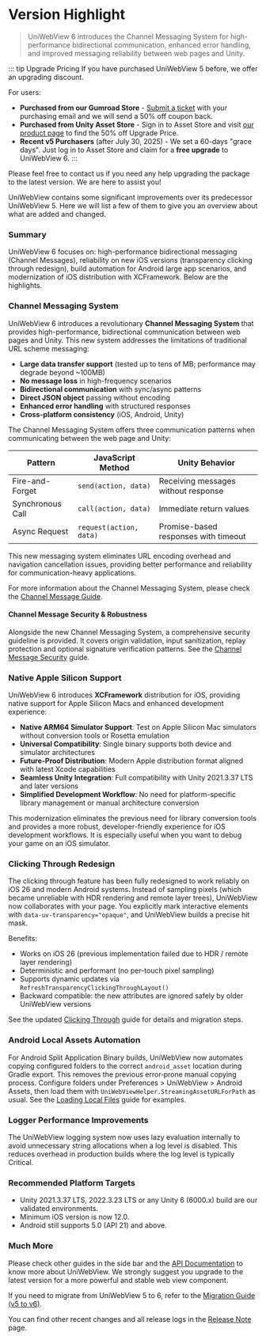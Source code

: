 # Version Highlight

> UniWebView 6 introduces the Channel Messaging System for high-performance bidirectional communication, enhanced error handling, and improved messaging reliability between web pages and Unity.

::: tip Upgrade Pricing
If you have purchased UniWebView 5 before, we offer an upgrading discount.

For users:

- **Purchased from our Gumroad Store** - [Submit a ticket](https://onevcat.atlassian.net/servicedesk/customer/portal/2/group/2/create/10011) with your purchasing email and we will send a 50% off coupon back.
- **Purchased from Unity Asset Store** - Sign in to Asset Store and visit [our product page](https://assetstore.unity.com/packages/slug/229335) to find the 50% off Upgrade Price.
- **Recent v5 Purchasers** (after July 30, 2025) - We set a 60-days "grace days". Just log in to Asset Store and claim for a **free upgrade** to UniWebView 6.
  :::

Please feel free to contact us if you need any help upgrading the package to the latest version. We are here to assist you!

UniWebView contains some significant improvements over its predecessor UniWebView 5. Here we will list a few of them to
give you an overview about what are added and changed.

### Summary

UniWebView 6 focuses on: high-performance bidirectional messaging (Channel Messages), reliability on new iOS versions (transparency clicking through redesign), build automation for Android large app scenarios, and modernization of iOS distribution with XCFramework. Below are the highlights.

### Channel Messaging System

UniWebView 6 introduces a revolutionary **Channel Messaging System** that provides high-performance, bidirectional communication between web pages and Unity. This new system addresses the limitations of traditional URL scheme messaging:

- **Large data transfer support** (tested up to tens of MB; performance may degrade beyond ~100MB)
- **No message loss** in high-frequency scenarios
- **Bidirectional communication** with sync/async patterns
- **Direct JSON object** passing without encoding
- **Enhanced error handling** with structured responses
- **Cross-platform consistency** (iOS, Android, Unity)

The Channel Messaging System offers three communication patterns when communicating between the web page and Unity:

| Pattern          | JavaScript Method       | Unity Behavior                       |
| ---------------- | ----------------------- | ------------------------------------ |
| Fire-and-Forget  | `send(action, data)`    | Receiving messages without response  |
| Synchronous Call | `call(action, data)`    | Immediate return values              |
| Async Request    | `request(action, data)` | Promise-based responses with timeout |

This new messaging system eliminates URL encoding overhead and navigation cancellation issues, providing better performance and reliability for communication-heavy applications.

For more information about the Channel Messaging System, please check the [Channel Message Guide](./channel-message.md).

#### Channel Message Security & Robustness

Alongside the new Channel Messaging System, a comprehensive security guideline is provided. It covers origin validation, input sanitization, replay protection and optional signature verification patterns. See the [Channel Message Security](./channel-message-security.md) guide.

### Native Apple Silicon Support

UniWebView 6 introduces **XCFramework** distribution for iOS, providing native support for Apple Silicon Macs and enhanced development experience:

- **Native ARM64 Simulator Support**: Test on Apple Silicon Mac simulators without conversion tools or Rosetta emulation
- **Universal Compatibility**: Single binary supports both device and simulator architectures
- **Future-Proof Distribution**: Modern Apple distribution format aligned with latest Xcode capabilities
- **Seamless Unity Integration**: Full compatibility with Unity 2021.3.37 LTS and later versions
- **Simplified Development Workflow**: No need for platform-specific library management or manual architecture conversion

This modernization eliminates the previous need for library conversion tools and provides a more robust, developer-friendly experience for iOS development workflows.
It is especially useful when you want to debug your game on an iOS simulator.

### Clicking Through Redesign

The clicking through feature has been fully redesigned to work reliably on iOS 26 and modern Android systems.
Instead of sampling pixels (which became unreliable with HDR rendering and remote layer trees), UniWebView now collaborates with your page.
You explicitly mark interactive elements with `data-uv-transparency="opaque"`, and UniWebView builds a precise hit mask.

Benefits:

- Works on iOS 26 (previous implementation failed due to HDR / remote layer rendering)
- Deterministic and performant (no per-touch pixel sampling)
- Supports dynamic updates via `RefreshTransparencyClickingThroughLayout()`
- Backward compatible: the new attributes are ignored safely by older UniWebView versions

See the updated [Clicking Through](./transparency-through.md) guide for details and migration steps.

### Android Local Assets Automation

For Android Split Application Binary builds, UniWebView now automates copying configured folders to the correct `android_asset` location during Gradle export. This removes the previous error‑prone manual copying process.
Configure folders under Preferences > UniWebView > Android Assets, then load them with `UniWebViewHelper.StreamingAssetURLForPath` as usual.
See the [Loading Local Files](./loading-local-files.md) guide for examples.

### Logger Performance Improvements

The UniWebView logging system now uses lazy evaluation internally to avoid unnecessary string allocations when a log level is disabled. This reduces overhead in production builds where the log level is typically Critical.

### Recommended Platform Targets

- Unity 2021.3.37 LTS, 2022.3.23 LTS or any Unity 6 (6000.x) build are our validated environments.
- Minimum iOS version is now 12.0.
- Android still supports 5.0 (API 21) and above.

### Much More

Please check other guides in the side bar and the [API Documentation](/latest/api/overview) to know more about UniWebView.
We strongly suggest you upgrade to the latest version for a more powerful and stable web view component.

If you need to migrate from UniWebView 5 to 6, refer to the [Migration Guide (v5 to v6)](./migration-guide-v5-to-v6.md).

You can find other recent changes and all release logs in the [Release Note](../release-note) page.
